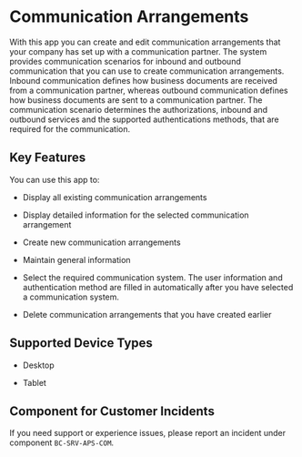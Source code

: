<!-- loio1decd8b8747443ee8839ce4474a3643e -->

# Communication Arrangements

With this app you can create and edit communication arrangements that your company has set up with a communication partner. The system provides communication scenarios for inbound and outbound communication that you can use to create communication arrangements. Inbound communication defines how business documents are received from a communication partner, whereas outbound communication defines how business documents are sent to a communication partner. The communication scenario determines the authorizations, inbound and outbound services and the supported authentications methods, that are required for the communication.



<a name="loio1decd8b8747443ee8839ce4474a3643e__section_bb3_mz2_bmb"/>

## Key Features

You can use this app to:



-   Display all existing communication arrangements

-   Display detailed information for the selected communication arrangement

-   Create new communication arrangements

-   Maintain general information

-   Select the required communication system. The user information and authentication method are filled in automatically after you have selected a communication system.

-   Delete communication arrangements that you have created earlier




## Supported Device Types

-   Desktop

-   Tablet




## Component for Customer Incidents

If you need support or experience issues, please report an incident under component `BC-SRV-APS-COM`.

